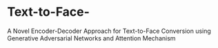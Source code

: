 # Text-to-Face-

A Novel Encoder-Decoder Approach for Text-to-Face Conversion using Generative Adversarial Networks and Attention Mechanism
